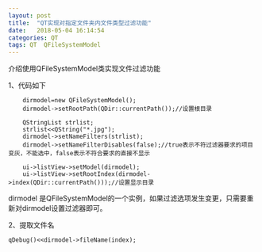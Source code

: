 ```yaml
---
layout: post
title:  "QT实现对指定文件夹内文件类型过滤功能"
date:   2018-05-04 16:14:54
categories: QT
tags: QT  QFileSystemModel
---
```


介绍使用QFileSystemModel类实现文件过滤功能

1、代码如下
``` 
    dirmodel=new QFileSystemModel();  
    dirmodel->setRootPath(QDir::currentPath());//设置根目录  
    
    QStringList strlist;  
    strlist<<QString("*.jpg");  
    dirmodel->setNameFilters(strlist);  
    dirmodel->setNameFilterDisables(false);//true表示不符过滤器要求的项目变灰，不能选中，false表示不符合要求的直接不显示  
    
    ui->listView->setModel(dirmodel);  
    ui->listView->setRootIndex(dirmodel->index(QDir::currentPath()));//设置显示目录
```
dirmodel 是QFileSystemModel的一个实例，如果过滤选项发生变更，只需要重新对dirmodel设置过滤器即可。

2、提取文件名
```
qDebug()<<dirmodel->fileName(index); 
```
